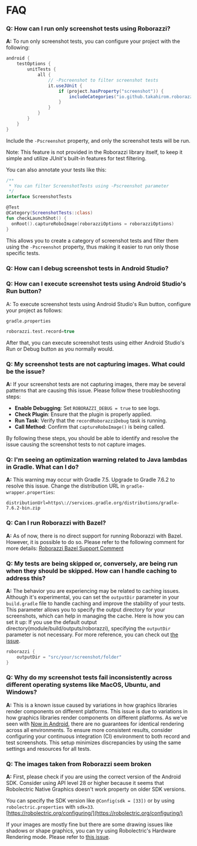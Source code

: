 # FAQ

### Q: How can I run only screenshot tests using Roborazzi?

**A:** To run only screenshot tests, you can configure your project with the following:

```groovy
android {
    testOptions {
        unitTests {
            all {
                // -Pscreenshot to filter screenshot tests
                it.useJUnit {
                    if (project.hasProperty("screenshot")) {
                        includeCategories("io.github.takahirom.roborazzi.testing.category.ScreenshotTests")
                    }
                }
            }
        }
    }
}
```

Include the `-Pscreenshot` property, and only the screenshot tests will be run.

Note: This feature is not provided in the Roborazzi library itself, to keep it simple and utilize JUnit's built-in features for test filtering.

You can also annotate your tests like this:

```kotlin
/**
 * You can filter ScreenshotTests using -Pscreenshot parameter
 */
interface ScreenshotTests

@Test
@Category(ScreenshotTests::class)
fun checkLaunchShot() {
  onRoot().captureRoboImage(roborazziOptions = roborazziOptions)
}
```

This allows you to create a category of screenshot tests and filter them using the `-Pscreenshot` property, thus making it easier to run only those specific tests.

### Q: How can I debug screenshot tests in Android Studio?
### Q: How can I execute screenshot tests using Android Studio's Run button?

A: To execute screenshot tests using Android Studio's Run button, configure your project as follows:

`gradle.properties`

```groovy
roborazzi.test.record=true
```

After that, you can execute screenshot tests using either Android Studio's Run or Debug button as you normally would.

### Q: My screenshot tests are not capturing images. What could be the issue?

**A:** If your screenshot tests are not capturing images, there may be several patterns that are causing this issue. Please follow these troubleshooting steps:

- **Enable Debugging**: Set `ROBORAZZI_DEBUG = true` to see logs.
- **Check Plugin**: Ensure that the plugin is properly applied.
- **Run Task**: Verify that the `recordRoborazziDebug` task is running.
- **Call Method**: Confirm that `captureRoboImage()` is being called.

By following these steps, you should be able to identify and resolve the issue causing the screenshot tests to not capture images.

### Q: I'm seeing an optimization warning related to Java lambdas in Gradle. What can I do?

**A:** This warning may occur with Gradle 7.5. Upgrade to Gradle 7.6.2 to resolve this issue. Change the distribution URL in `gradle-wrapper.properties`:

```
distributionUrl=https\://services.gradle.org/distributions/gradle-7.6.2-bin.zip
```

### Q: Can I run Roborazzi with Bazel?

**A:** As of now, there is no direct support for running Roborazzi with Bazel. However, it is possible to do so. Please refer to the following comment for more details:
[Roborazzi Bazel Support Comment](https://github.com/takahirom/roborazzi/issues/63#issuecomment-1531990825)

### Q: My tests are being skipped or, conversely, are being run when they should be skipped. How can I handle caching to address this?

**A:** The behavior you are experiencing may be related to caching issues. Although it's
experimental, you can set the `outputDir` parameter in your `build.gradle` file to handle caching
and improve the stability of your tests. This parameter allows you to specify the output directory
for your screenshots, which can help in managing the cache. Here is how you can set it up:
If you use the default output directory(module/build/outputs/roborazzi), specifying the `outputDir`
parameter is not necessary. For more reference, you can check
out [the issue](https://github.com/takahirom/roborazzi/issues/193#issuecomment-1782073746).

```gradle
roborazzi {
    outputDir = "src/your/screenshot/folder"
}
```

### Q: Why do my screenshot tests fail inconsistently across different operating systems like MacOS, Ubuntu, and Windows?

**A:** This is a known issue caused by variations in how graphics libraries render components on different platforms.
This issue is due to variations in how graphics libraries render components on different platforms. 
As we've seen with [Now in Android](https://github.com/android/nowinandroid/issues/1242#issuecomment-2032962982), there are no guarantees for identical rendering across all environments. 
To ensure more consistent results, consider configuring your continuous integration (CI) environment to both record and test screenshots. This setup minimizes discrepancies by using the same settings and resources for all tests.

### Q: The images taken from Roborazzi seem broken

**A:** First, please check if you are using the correct version of the Android SDK. Consider using API level 28 or higher because it seems that Robolectric Native Graphics doesn't work property on older SDK versions.

You can specify the SDK version like `@Config(sdk = [33])` or by using `robolectric.properties` with `sdk=33`.  
[https://robolectric.org/configuring/](https://robolectric.org/configuring/)  

If your images are mostly fine but there are some drawing issues like shadows or shape graphics, you can try using Robolectric's Hardware Rendering mode. Please refer to [this issue](https://github.com/takahirom/roborazzi/issues/255#issuecomment-1972838571).